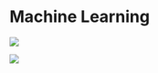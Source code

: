 
# Machine Learning

![](https://media.tenor.com/uoktqCWKnuMAAAAC/android16-calm.gif)

![](https://media.tenor.com/mG7XpeeRryoAAAAC/android16-dragonballs.gif)
